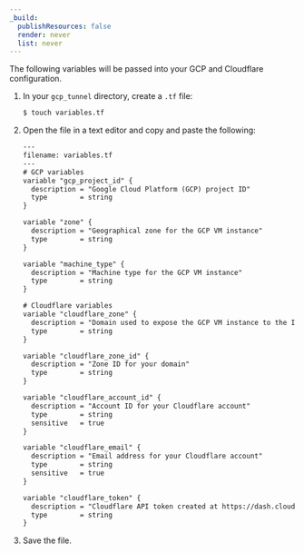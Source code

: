 ```yaml
---
_build:
  publishResources: false
  render: never
  list: never
---
```


The following variables will be passed into your GCP and Cloudflare configuration.

1. In your `gcp_tunnel` directory, create a `.tf` file:

    ```sh
    $ touch variables.tf
    ```

2. Open the file in a text editor and copy and paste the following:

    ```txt
    ---
    filename: variables.tf
    ---
    # GCP variables
    variable "gcp_project_id" {
      description = "Google Cloud Platform (GCP) project ID"
      type        = string
    }
    
    variable "zone" {
      description = "Geographical zone for the GCP VM instance"
      type        = string
    }
    
    variable "machine_type" {
      description = "Machine type for the GCP VM instance"
      type        = string
    }

    # Cloudflare variables
    variable "cloudflare_zone" {
      description = "Domain used to expose the GCP VM instance to the Internet"
      type        = string
    }
    
    variable "cloudflare_zone_id" {
      description = "Zone ID for your domain"
      type        = string
    }
    
    variable "cloudflare_account_id" {
      description = "Account ID for your Cloudflare account"
      type        = string
      sensitive   = true
    }
    
    variable "cloudflare_email" {
      description = "Email address for your Cloudflare account"
      type        = string
      sensitive   = true
    }
    
    variable "cloudflare_token" {
      description = "Cloudflare API token created at https://dash.cloudflare.com/profile/api-tokens"
      type        = string
    }
    ```

3. Save the file.